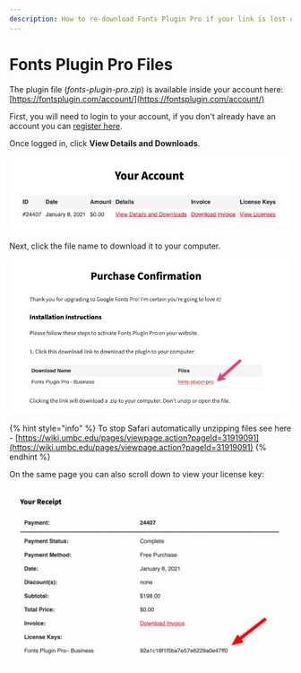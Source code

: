 ```yaml
---
description: How to re-download Fonts Plugin Pro if your link is lost or expired.
---
```


# Fonts Plugin Pro Files

The plugin file (_fonts-plugin-pro.zip_) is available inside your account here: [https://fontsplugin.com/account/](https://fontsplugin.com/account/)

First, you will need to login to your account, if you don't already have an account you can [register here](https://fontsplugin.com/account-registration/).

Once logged in, click **View Details and Downloads**.

![](<.gitbook/assets/image (31).png>)

Next, click the file name to download it to your computer.

![](<.gitbook/assets/image (29).png>)

{% hint style="info" %}
To stop Safari automatically unzipping files see here - [https://wiki.umbc.edu/pages/viewpage.action?pageId=31919091](https://wiki.umbc.edu/pages/viewpage.action?pageId=31919091)
{% endhint %}

On the same page you can also scroll down to view your license key:

![](<.gitbook/assets/license-key (1).png>)
